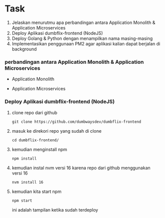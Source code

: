 # Task
1. Jelaskan menurutmu apa perbandingan antara Application Monolith & Application Microservices
2. Deploy Aplikasi dumbflix-frontend (NodeJS)
3. Deploy Golang & Python dengan menampilkan nama masing-masing
4. Implementasikan penggunaan PM2 agar aplikasi kalian dapat berjalan di background

### perbandingan antara Application Monolith & Application Microservices
- Application Monolith                                                                                                                                                            

                                                                                                                                                                                                                                                                                                                                                                                                                                                                                                                                                                                                                                                                                                      
- Application Microservices


### Deploy Aplikasi dumbflix-frontend (NodeJS)
1. clone repo dari github
   ```
   git clone https://github.com/dumbwaysdev/dumbflix-frontend
   ```
2. masuk ke direkori repo yang sudah di clone
   ```
   cd dumbflix-frontend/
   ```
3. kemudian menginstall npm
   ```
   npm install
   ```
4. kemudian instal nvm versi 16 karena repo dari github menggunakan versi 16
   ```
   nvm install 16
   ```
5. kemudian kita start npm
   ```
   npm start
   ```

   ini adalah tampilan ketika sudah terdeploy

